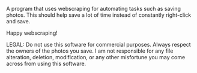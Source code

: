 A program that uses webscraping for automating tasks such as saving photos.
This should help save a lot of time instead of constantly right-click and save.

Happy webscraping!

LEGAL: Do not use this software for commercial purposes. Always respect the owners of the photos
you save. I am not responsible for any file alteration, deletion, modification, or any other
misfortune you may come across from using this software.
